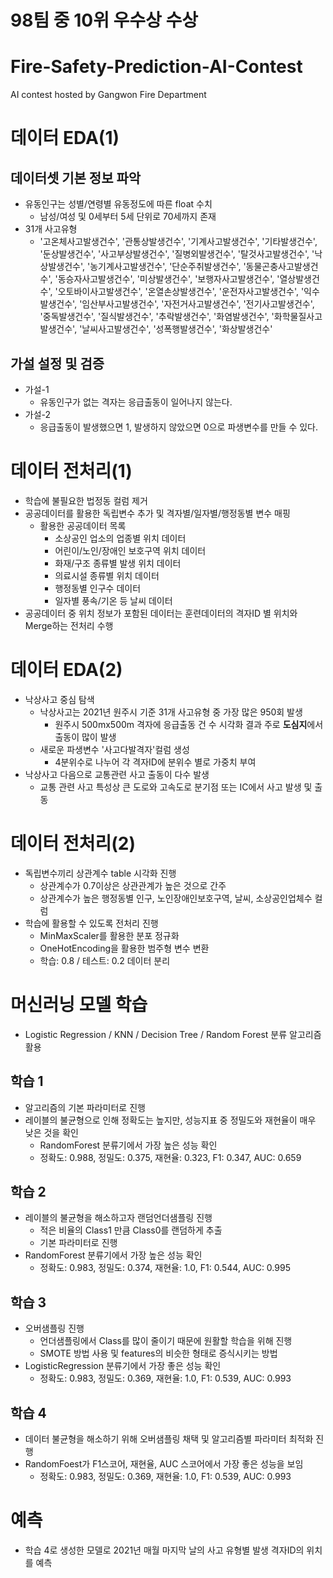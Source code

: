 # 98팀 중 10위 우수상 수상 

# Fire-Safety-Prediction-AI-Contest
AI contest hosted by Gangwon Fire Department


# 데이터 EDA(1)
## 데이터셋 기본 정보 파악
- 유동인구는 성별/연령별 유동정도에 따른 float 수치
  - 남성/여성 및 0세부터 5세 단위로 70세까지 존재
- 31개 사고유형
  - '고온체사고발생건수', '관통상발생건수', '기계사고발생건수',
       '기타발생건수', '둔상발생건수', '사고부상발생건수', '질병외발생건수', '탈것사고발생건수', '낙상발생건수',
       '농기계사고발생건수', '단순주취발생건수', '동물곤충사고발생건수', '동승자사고발생건수', '미상발생건수',
       '보행자사고발생건수', '열상발생건수', '오토바이사고발생건수', '온열손상발생건수', '운전자사고발생건수', '익수발생건수',
       '임산부사고발생건수', '자전거사고발생건수', '전기사고발생건수', '중독발생건수', '질식발생건수', '추락발생건수',
       '화염발생건수', '화학물질사고발생건수', '날씨사고발생건수', '성폭행발생건수', '화상발생건수'


## 가설 설정 및 검증
- 가설-1
  - 유동인구가 없는 격자는 응급출동이 일어나지 않는다.
- 가설-2
  -  응급출동이 발생했으면 1, 발생하지 않았으면 0으로 파생변수를 만들 수 있다.


# 데이터 전처리(1)
- 학습에 불필요한 법정동 컬럼 제거
- 공공데이터를 활용한 독립변수 추가 및 격자별/일자별/행정동별 변수 매핑
  - 활용한 공공데이터 목록
    - 소상공인 업소의 업종별 위치 데이터
    - 어린이/노인/장애인 보호구역 위치 데이터
    - 화재/구조 종류별 발생 위치 데이터
    - 의료시설 종류별 위치 데이터
    - 행정동별 인구수 데이터
    - 일자별 풍속/기온 등 날씨 데이터
- 공공데이터 중 위치 정보가 포함된 데이터는 훈련데이터의 격자ID 별 위치와 Merge하는 전처리 수행


# 데이터 EDA(2)
- 낙상사고 중심 탐색
  - 낙상사고는 2021년 원주시 기준 31개 사고유형 중 가장 많은 950회 발생
    - 원주시 500mx500m 격자에 응급출동 건 수 시각화 결과 주로 **도심지**에서 출동이 많이 발생
  - 새로운 파생변수 '사고다발격자'컬럼 생성
    - 4분위수로 나누어 각 격자ID에 분위수 별로 가중치 부여
- 낙상사고 다음으로 교통관련 사고 출동이 다수 발생
  - 교통 관련 사고 특성상 큰 도로와 고속도로 분기점 또는 IC에서 사고 발생 및 출동


# 데이터 전처리(2)
- 독립변수끼리 상관계수 table 시각화 진행
  - 상관계수가 0.7이상은 상관관계가 높은 것으로 간주
  - 상관계수가 높은 행정동별 인구, 노인장애인보호구역, 날씨, 소상공인업체수 컬럼 
- 학습에 활용할 수 있도록 전처리 진행
  - MinMaxScaler를 활용한 분포 정규화
  - OneHotEncoding을 활용한 범주형 변수 변환
  - 학습: 0.8 / 테스트: 0.2 데이터 분리

# 머신러닝 모델 학습
- Logistic Regression / KNN / Decision Tree / Random Forest 분류 알고리즘 활용

## 학습 1
- 알고리즘의 기본 파라미터로 진행
- 레이블의 불균형으로 인해 정확도는 높지만, 성능지표 중 정밀도와 재현율이 매우 낮은 것을 확인
  - RandomForest 분류기에서 가장 높은 성능 확인
  - 정확도: 0.988, 정밀도: 0.375, 재현율: 0.323, F1: 0.347, AUC: 0.659

## 학습 2
- 레이블의 불균형을 해소하고자 랜덤언더샘플링 진행
  - 적은 비율의 Class1 만큼 Class0를 랜덤하게 추출
  - 기본 파라미터로 진행
- RandomForest 분류기에서 가장 높은 성능 확인
  - 정확도: 0.983, 정밀도: 0.374, 재현율: 1.0, F1: 0.544, AUC: 0.995

## 학습 3
- 오버샘플링 진행
  - 언더샘플링에서 Class를 많이 줄이기 때문에 원활할 학습을 위해 진행
  - SMOTE 방법 사용 및 features의 비슷한 형태로 증식시키는 방법
- LogisticRegression 분류기에서 가장 좋은 성능 확인
  - 정확도: 0.983, 정밀도: 0.369, 재현율: 1.0, F1: 0.539, AUC: 0.993
  
## 학습 4
- 데이터 불균형을 해소하기 위해 오버샘플링 채택 및 알고리즘별 파라미터 최적화 진행
- RandomFoest가 F1스코어, 재현율, AUC 스코어에서 가장 좋은 성능을 보임
  - 정확도: 0.983, 정밀도: 0.369, 재현율: 1.0, F1: 0.539, AUC: 0.993

# 예측
- 학습 4로 생성한 모델로 2021년 매월 마지막 날의 사고 유형별 발생 격자ID의 위치를 예측

